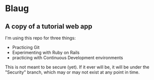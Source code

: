 # Blaug
## A copy of a tutorial web app

I'm using this repo for three things:
 
* Practicing Git
* Experimenting with Ruby on Rails
* practicing with Continuous Development environments

This is not meant to be secure (yet). If it ever will be, it will be under the "Security" branch, which may or may not exist at any point in time.
